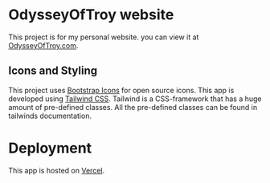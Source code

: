 # OdysseyOfTroy website
This project is for my personal website. you can view it at [OdysseyOfTroy.com](https://odysseyoftroy.com).

## Icons and Styling
This project uses [Bootstrap Icons](https://icons.getbootstrap.com/) for open source icons.
This app is developed using [Tailwind CSS](https://tailwindcss.com/). Tailwind is a CSS-framework that has a huge amount of pre-defined classes. All the pre-defined classes can be found in tailwinds documentation. 

# Deployment
This app is hosted on [Vercel](https://vercel.com/home).
